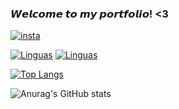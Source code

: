 ### 𝙒𝙚𝙡𝙘𝙤𝙢𝙚 𝙩𝙤 𝙢𝙮 𝙥𝙤𝙧𝙩𝙛𝙤𝙡𝙞𝙤! <3

[![insta](https://img.shields.io/badge/Instagram-E4405F?style=for-the-badge&logo=instagram&logoColor=white)](https://www.instagram.com/lbernardobotelho/)


[![Linguas](https://img.shields.io/badge/Python-3776AB?style=for-the-badge&logo=python&logoColor=white)]()
[![Linguas](https://img.shields.io/badge/Java-ED8B00?style=for-the-badge&logo=openjdk&logoColor=white)]()


[![Top Langs](https://github-readme-stats.vercel.app/api/top-langs/?username=bnhelel&hide_progress=true)](https://github.com/bnhelel/github-readme-stats)

![Anurag's GitHub stats](https://github-readme-stats.vercel.app/api?username=bnhelel&show_icons=true&theme=radical)

